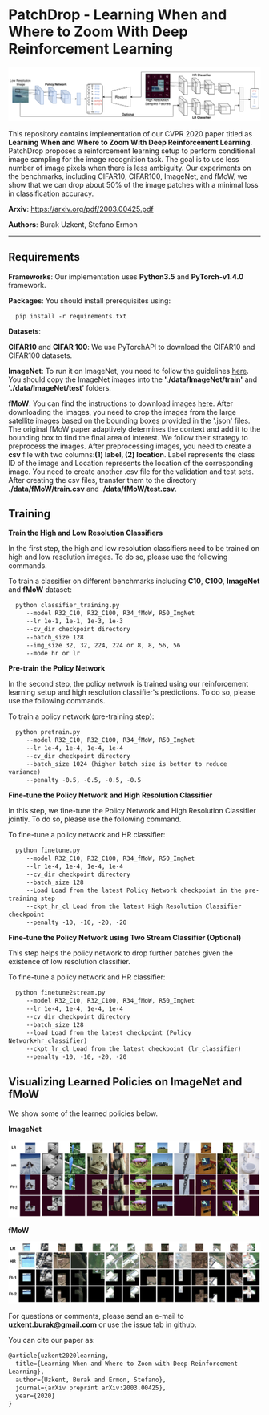 # PatchDrop - Learning When and Where to Zoom With Deep Reinforcement Learning
![framework](./figures/framework.png)

This repository contains implementation of our CVPR 2020 paper titled as __Learning When and Where to Zoom With Deep Reinforcement Learning__. PatchDrop proposes a reinforcement learning setup to perform conditional image sampling for the image recognition task. The goal is to use less number of image pixels when there is less ambiguity. Our experiments on the benchmarks, including CIFAR10, CIFAR100, ImageNet, and fMoW, we show that we can drop about 50% of the image patches with a minimal loss in classification accuracy. 

**Arxiv**: https://arxiv.org/pdf/2003.00425.pdf

**Authors**: Burak Uzkent, Stefano Ermon

-------------------------------------------------------------------------------------
## Requirements
**Frameworks**: Our implementation uses **Python3.5** and **PyTorch-v1.4.0** framework.

**Packages**: You should install prerequisites using:
```shell
  pip install -r requirements.txt
```

**Datasets**:

**CIFAR10** and **CIFAR 100**: We use PyTorchAPI to download the CIFAR10 and CIFAR100 datasets.

**ImageNet**: To run it on ImageNet, you need to follow the guidelines [here](https://github.com/soumith/imagenet-multiGPU.torch#data-processing). You should copy the ImageNet images into the **'./data/ImageNet/train'** and **'./data/ImageNet/test**' folders.

**fMoW**: You can find the instructions to download images [here](https://github.com/fMoW/dataset). After downloading the images, you need to crop the images from the large satellite images based on the bounding boxes provided in the '.json' files. The original fMoW paper adaptively determines the context and add it to the bounding box to find the final area of interest. We follow their strategy to preprocess the images. After preprocessing images, you need to create a **csv** file with two columns:**(1) label, (2) location**. Label represents the class ID of the image and Location represents the location of the corresponding image. You need to create another .csv file for the validation and test sets. After creating the csv files, transfer them to the directory __./data/fMoW/train.csv__ and __./data/fMoW/test.csv__.

## Training
**Train the High and Low Resolution Classifiers**

In the first step, the high and low resolution classifiers need to be trained on high and low resolution images. To do so, please use the following commands.

To train a classifier on different benchmarks including **C10**, **C100**, **ImageNet** and **fMoW** dataset:

```shell
  python classifier_training.py
     --model R32_C10, R32_C100, R34_fMoW, R50_ImgNet
     --lr 1e-1, 1e-1, 1e-3, 1e-3
     --cv_dir checkpoint directory
     --batch_size 128
     --img_size 32, 32, 224, 224 or 8, 8, 56, 56
     --mode hr or lr
```
**Pre-train the Policy Network**

In the second step, the policy network is trained using our reinforcement learning setup and high resolution classifier's predictions. To do so, please use the following commands.

To train a policy network (pre-training step):

```shell
  python pretrain.py
     --model R32_C10, R32_C100, R34_fMoW, R50_ImgNet
     --lr 1e-4, 1e-4, 1e-4, 1e-4
     --cv_dir checkpoint directory
     --batch_size 1024 (higher batch size is better to reduce variance)
     --penalty -0.5, -0.5, -0.5, -0.5
```
**Fine-tune the Policy Network and High Resolution Classifier**

In this step, we fine-tune the Policy Network and High Resolution Classifier jointly. To do so, please use the following command.

To fine-tune a policy network and HR classifier:
```shell
  python finetune.py
     --model R32_C10, R32_C100, R34_fMoW, R50_ImgNet
     --lr 1e-4, 1e-4, 1e-4, 1e-4
     --cv_dir checkpoint directory
     --batch_size 128
     --Load Load from the latest Policy Network checkpoint in the pre-training step
     --ckpt_hr_cl Load from the latest High Resolution Classifier checkpoint
     --penalty -10, -10, -20, -20
```
**Fine-tune the Policy Network using Two Stream Classifier (Optional)**

This step helps the policy network to drop further patches given the existence of low resolution classifier.

To fine-tune a policy network and HR classifier:

```shell
  python finetune2stream.py
     --model R32_C10, R32_C100, R34_fMoW, R50_ImgNet
     --lr 1e-4, 1e-4, 1e-4, 1e-4
     --cv_dir checkpoint directory
     --batch_size 128
     --load Load from the latest checkpoint (Policy Network+hr_classifier)
     --ckpt_lr_cl Load from the latest checkpoint (lr_classifier)
     --penalty -10, -10, -20, -20
```

## Visualizing Learned Policies on ImageNet and fMoW
We show some of the learned policies below.

**ImageNet**

![results](./figures/results_imgnet.png)

**fMoW**

![results](./figures/results_fmow.png)

For questions or comments, please send an e-mail to **uzkent.burak@gmail.com** or use the issue tab in github.

You can cite our paper as:
```
@article{uzkent2020learning,
  title={Learning When and Where to Zoom with Deep Reinforcement Learning},
  author={Uzkent, Burak and Ermon, Stefano},
  journal={arXiv preprint arXiv:2003.00425},
  year={2020}
}
```
